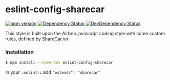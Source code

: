 eslint-config-sharecar
========================
[![npm version](https://badge.fury.io/js/eslint-config-sharecar.svg)](https://badge.fury.io/js/eslint-config-sharecar)
[![Dependency Status](https://david-dm.org/boylove142/eslint-config-sharecar/status.svg)](https://david-dm.org/boylove142/eslint-config-sharecar)
[![DevDependency Status](https://david-dm.org/boylove142/eslint-config-sharecar/dev-status.svg)](https://david-dm.org/boylove142/eslint-config-sharecar?type=dev)

This style is built upon the Airbnb javascript coding style with some custom rules, defined by [ShareCar.vn](http://sharecar.vn)

### Installation

```bash
$ npm install --save-dev eslint-config-sharecar
```

In your `.eslintrc` add `"extends": "sharecar"`

